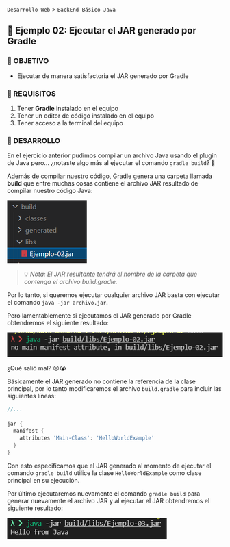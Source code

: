 `Desarrollo Web` > `BackEnd Básico Java`

## 🧠 Ejemplo 02: Ejecutar el JAR generado por Gradle

### 🎯 OBJETIVO

- Ejecutar de manera satisfactoria el JAR generado por Gradle

### 📃 REQUISITOS

1. Tener **Gradle** instalado en el equipo
2. Tener un editor de código instalado en el equipo
3. Tener acceso a la terminal del equipo

### 🎩 DESARROLLO

En el ejercicio anterior pudimos compilar un archivo Java usando el plugin de Java pero... ¿notaste algo más al ejecutar el comando `gradle build`? 🤔

Además de compilar nuestro código, Gradle genera una carpeta llamada **build** que entre muchas cosas contiene el archivo JAR resultado de compilar nuestro código Java:

<img src="ejercicio-03-tree.png" alt="JAR" />

> 💡 *Nota: El JAR resultante tendrá el nombre de la carpeta que contenga el archivo build.gradle.*

Por lo tanto, si queremos ejecutar cualquier archivo JAR basta con ejecutar el comando `java -jar archivo.jar`.

Pero lamentablemente si ejecutamos el JAR generado por Gradle obtendremos el siguiente resultado:

<img src="ejercicio-03-error.png" alt="Error" />

¿Qué salió mal? 😫😭

Básicamente el JAR generado no contiene la referencia de la clase principal, por lo tanto modificaremos el archivo `build.gradle` para incluir las siguientes líneas:

```groovy
//...

jar {
  manifest {
    attributes 'Main-Class': 'HelloWorldExample'
  }
}
```

Con esto especificamos que el JAR generado al momento de ejecutar el comando `gradle build` utilice la clase `HelloWorldExample` como clase principal en su ejecución.

Por último ejecutaremos nuevamente el comando `gradle build` para generar nuevamente el archivo JAR y al ejecutar el JAR obtendremos el siguiente resultado:

<img src="ejercicio-03-resultado.png" alt="Resultado" />